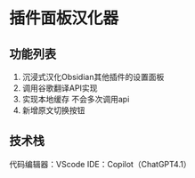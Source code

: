 # 插件面板汉化器

## 功能列表
1. 沉浸式汉化Obsidian其他插件的设置面板
2. 调用谷歌翻译API实现
3. 实现本地缓存 不会多次调用api
4. 新增原文切换按钮

## 技术栈
代码编辑器：VScode IDE：Copilot（ChatGPT4.1）
